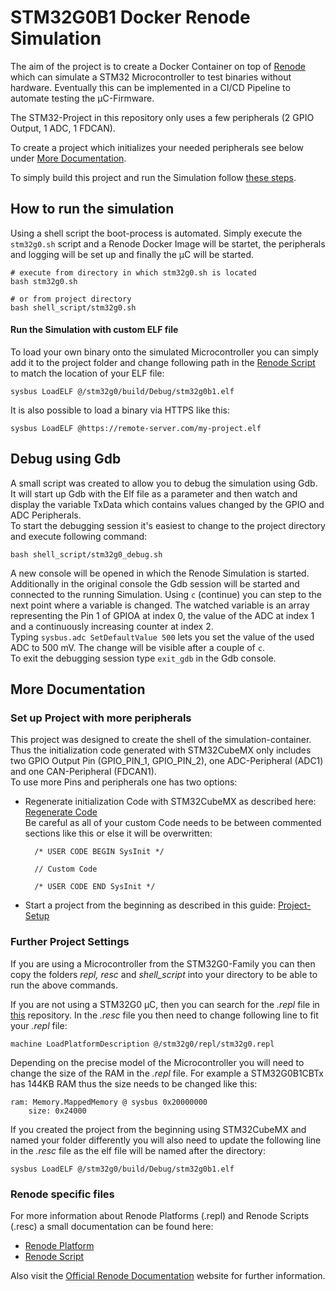 # STM32G0B1 Docker Renode Simulation

The aim of the project is to create a Docker Container on top of [Renode](https://hub.docker.com/r/antmicro/renode) which can simulate a STM32 Microcontroller to test binaries without hardware. Eventually this can be implemented in a CI/CD Pipeline to automate testing the µC-Firmware.

The STM32-Project in this repository only uses a few peripherals (2 GPIO Output, 1 ADC, 1 FDCAN).

To create a project which initializes your needed peripherals see below under [More Documentation](#more-documentation).

To simply build this project and run the Simulation follow [these steps](/Documentation/build_procedure.md).


## How to run the simulation

Using a shell script the boot-process is automated. Simply execute the `stm32g0.sh`   script and a Renode Docker Image will be startet, the peripherals and logging will be set up and finally the µC will be started. 

	# execute from directory in which stm32g0.sh is located
	bash stm32g0.sh  					

    # or from project directory
	bash shell_script/stm32g0.sh	

#### Run the Simulation with custom ELF file
To load your own binary onto the simulated Microcontroller you can simply add it to the project folder and change following path in the [Renode Script](/resc/stm32g0.resc#1) to match the location of your ELF file:

	sysbus LoadELF @/stm32g0/build/Debug/stm32g0b1.elf

It is also possible to load a binary via HTTPS like this:

	sysbus LoadELF @https://remote-server.com/my-project.elf


## Debug using Gdb

A small script was created to allow you to debug the simulation using Gdb.
It will start up Gdb with the Elf file as a parameter and then watch and display the variable TxData which contains values changed by the GPIO and ADC Peripherals.  
To start the debugging session it's easiest to change to the project directory and execute following command:

	bash shell_script/stm32g0_debug.sh

A new console will be opened in which the Renode Simulation is started. Additionally in the original console the Gdb session will be started and connected to the running Simulation. 
Using `c` (continue) you can step to the next point where a variable is changed. The watched variable is an array representing the Pin 1 of GPIOA at index 0, the value of the ADC at index 1 and a continuously increasing counter at index 2.  
Typing `sysbus.adc SetDefaultValue 500` lets you set the value of the used ADC to 500 mV. The change will be visible after a couple of `c`.    
To exit the debugging session type `exit_gdb` in the Gdb console.


## More Documentation

### Set up Project with more peripherals

This project was designed to create the shell of the simulation-container. Thus the initialization code generated with STM32CubeMX only includes two GPIO Output Pin (GPIO_PIN_1, GPIO_PIN_2), one ADC-Peripheral (ADC1) and one CAN-Peripheral (FDCAN1).  
To use more Pins and peripherals one has two options:
+ Regenerate initialization Code with STM32CubeMX as described here: [Regenerate Code](Documentation/regenerate_code.md)   
Be careful as all of your custom Code needs to be between commented sections like this or else it will be overwritten: 

		/* USER CODE BEGIN SysInit */

		// Custom Code

		/* USER CODE END SysInit */


+ Start a project from the beginning as described in this guide: [Project-Setup](Documentation/project_setup.md)

### Further Project Settings

If you are using a Microcontroller from the STM32G0-Family you can then copy the folders *repl, resc* and *shell_script* into your directory to be able to run the above commands.

If you are not using a STM32G0 µC, then you can search for the *.repl* file in [this](https://github.com/renode/renode/blob/master/platforms/cpus) repository. 
In the *.resc* file you then need to change following line to fit your *.repl* file: 
    
    machine LoadPlatformDescription @/stm32g0/repl/stm32g0.repl

Depending on the precise model of the Microcontroller you will need to change the size of the RAM in the *.repl* file. For example a STM32G0B1CBTx has 144KB RAM thus the size needs to be changed like this:
	
	ram: Memory.MappedMemory @ sysbus 0x20000000
		size: 0x24000

If you created the project from the beginning using STM32CubeMX and named your folder differently you will also need to update the following line in the *.resc* file as the elf file will be named after the directory:

	sysbus LoadELF @/stm32g0/build/Debug/stm32g0b1.elf

### Renode specific files

For more information about Renode Platforms (.repl) and Renode Scripts (.resc) a small documentation can be found here:
+ [Renode Platform](/Documentation/repl.md)
+ [Renode Script](/Documentation/resc.md)

Also visit the [Official Renode Documentation](https://renode.readthedocs.io/en/latest/) website for further information.